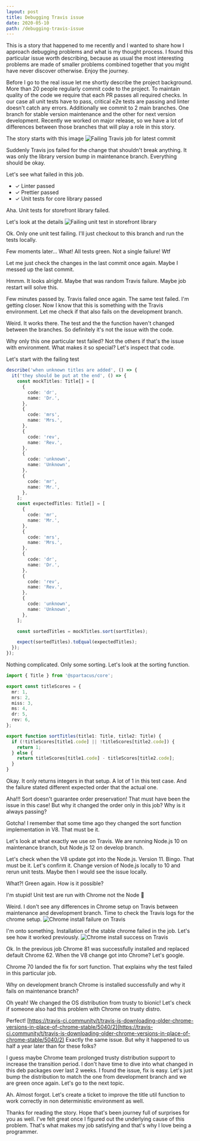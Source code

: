 ```yaml
---
layout: post
title: Debugging Travis issue
date: 2020-05-10
path: /debugging-travis-issue
---
```


This is a story that happened to me recently and I wanted to share how I approach debugging problems and what is my thought process. I found this particular issue worth describing, because as usual the most interesting problems are made of smaller problems combined together that you might have never discover otherwise. Enjoy the journey.

<!--more-->

Before I go to the real issue let me shortly describe the project background. More than 20 people regularly commit code to the project. To maintain quality of the code we require that each PR passes all required checks. In our case all unit tests have to pass, critical e2e tests are passing and linter doesn't catch any errors. Additionally we commit to 2 main branches. One branch for stable version maintenance and the other for next version development. Recently we worked on major release, so we have a lot of differences between those branches that will play a role in this story.

The story starts with this image
![Failing Travis job for latest commit](debugging-travis-issue/commits.JPG)

Suddenly Travis jos failed for the change that shouldn't break anything. It was only the library version bump in maintenance branch. Everything should be okay.

Let's see what failed in this job.

- ✓ Linter passed
- ✓ Prettier passed
- ✓ Unit tests for core library passed

Aha. Unit tests for storefront library failed.

Let's look at the details
![Failing unit test in storefront library](debugging-travis-issue/unit-tests.JPG)

Ok. Only one unit test failing. I'll just checkout to this branch and run the tests locally.

Few moments later... What! All tests green. Not a single failure! Wtf

Let me just check the changes in the last commit once again. Maybe I messed up the last commit.

Hmmm. It looks alright. Maybe that was random Travis failure. Maybe job restart will solve this.

Few minutes passed by. Travis failed once again. The same test failed. I'm getting closer. Now I know that this is something with the Travis environment. Let me check if that also fails on the development branch.

Weird. It works there. The test and the the function haven't changed between the branches. So definitely it's not the issue with the code.

Why only this one particular test failed? Not the others if that's the issue with environment. What makes it so special? Let's inspect that code.

Let's start with the failing test

```ts
describe('when unknown titles are added', () => {
  it('they should be put at the end', () => {
    const mockTitles: Title[] = [
      {
        code: 'dr',
        name: 'Dr.',
      },
      {
        code: 'mrs',
        name: 'Mrs.',
      },
      {
        code: 'rev',
        name: 'Rev.',
      },
      {
        code: 'unknown',
        name: 'Unknown',
      },
      {
        code: 'mr',
        name: 'Mr.',
      },
    ];
    const expectedTitles: Title[] = [
      {
        code: 'mr',
        name: 'Mr.',
      },
      {
        code: 'mrs',
        name: 'Mrs.',
      },
      {
        code: 'dr',
        name: 'Dr.',
      },
      {
        code: 'rev',
        name: 'Rev.',
      },
      {
        code: 'unknown',
        name: 'Unknown',
      },
    ];

    const sortedTitles = mockTitles.sort(sortTitles);

    expect(sortedTitles).toEqual(expectedTitles);
  });
});
```

Nothing complicated. Only some sorting. Let's look at the sorting function.

```ts
import { Title } from '@spartacus/core';

export const titleScores = {
  mr: 1,
  mrs: 2,
  miss: 3,
  ms: 4,
  dr: 5,
  rev: 6,
};

export function sortTitles(title1: Title, title2: Title) {
  if (!titleScores[title1.code] || !titleScores[title2.code]) {
    return 1;
  } else {
    return titleScores[title1.code] - titleScores[title2.code];
  }
}
```

Okay. It only returns integers in that setup. A lot of 1 in this test case. And the failure stated different expected order that the actual one.

Aha!!! Sort doesn't guarantee order preservation! That must have been the issue in this case! But why it changed the order only in this job? Why is it always passing?

Gotcha! I remember that some time ago they changed the sort function implementation in V8. That must be it.

Let's look at what exactly we use on Travis. We are running Node.js 10 on maintenance branch, but Node.js 12 on develop branch.

Let's check when the V8 update got into the Node.js. Version 11. Bingo. That must be it. Let's confirm it. Change version of Node.js locally to 10 and rerun unit tests. Maybe then I would see the issue locally.

What?! Green again. How is it possible?

I'm stupid! Unit test are run with Chrome not the Node :facepalm:

Weird. I don't see any differences in Chrome setup on Travis between maintenance and development branch. Time to check the Travis logs for the chrome setup.
![Chrome install failure on Travis](debugging-travis-issue/chrome-install-failure.JPG)

I'm onto something. Installation of the stable chrome failed in the job. Let's see how it worked previously.
![Chrome install success on Travis](debugging-travis-issue/chrome-install-success.JPG)

Ok. In the previous job Chrome 81 was successfully installed and replaced default Chrome 62. When the V8 change got into Chrome? Let's google.

Chrome 70 landed the fix for sort function. That explains why the test failed in this particular job.

Why on development branch Chrome is installed successfully and why it fails on maintenance branch?

Oh yeah! We changed the OS distribution from trusty to bionic! Let's check if someone also had this problem with Chrome on trusty distro.

Perfect! [https://travis-ci.community/t/travis-is-downloading-older-chrome-versions-in-place-of-chrome-stable/5040/2](https://travis-ci.community/t/travis-is-downloading-older-chrome-versions-in-place-of-chrome-stable/5040/2) Exactly the same issue. But why it happened to us half a year later than for these folks?

I guess maybe Chrome team prolonged trusty distribution support to increase the transition period. I don't have time to dive into what changed in this deb packages over last 2 weeks. I found the issue, fix is easy. Let's just bump the distribution to match the one from development branch and we are green once again. Let's go to the next topic.

Ah. Almost forgot. Let's create a ticket to improve the title util function to work correctly in non deterministic environment as well.

Thanks for reading the story. Hope that's been journey full of surprises for you as well. I've felt great once I figured out the underlying cause of this problem. That's what makes my job satisfying and that's why I love being a programmer.
